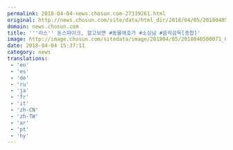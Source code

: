```yaml
---
permalink: 2018-04-04-news.chosun.com-27339261.html
original: http://news.chosun.com/site/data/html_dir/2018/04/05/2018040500072.html
domain: news.chosun.com
title: '''라스'' 돈스파이크, 알고보면 #동물애호가 #소심남 #음악감독[종합]'
image: http://image.chosun.com/sitedata/image/201804/05/2018040500071_0.jpg
date: 2018-04-04 15:37:11
category: news
translations: 
 - 'en'
 - 'es'
 - 'de'
 - 'ru'
 - 'ja'
 - 'fr'
 - 'it'
 - 'zh-CN'
 - 'zh-TW'
 - 'ar'
 - 'pt'
 - 'hy'
---
```



